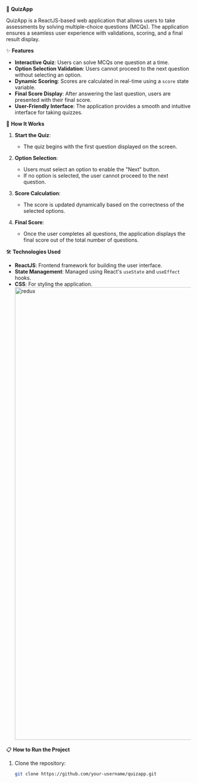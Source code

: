 🎯 **QuizApp**

QuizApp is a ReactJS-based web application that allows users to take assessments by solving multiple-choice questions (MCQs). The application ensures a seamless user experience with validations, scoring, and a final result display.

✨ **Features**

- **Interactive Quiz**: Users can solve MCQs one question at a time.
- **Option Selection Validation**: Users cannot proceed to the next question without selecting an option.
- **Dynamic Scoring**: Scores are calculated in real-time using a `score` state variable.
- **Final Score Display**: After answering the last question, users are presented with their final score.
- **User-Friendly Interface**: The application provides a smooth and intuitive interface for taking quizzes.

🚀 **How It Works**

1. **Start the Quiz**:
   - The quiz begins with the first question displayed on the screen.
   
2. **Option Selection**:
   - Users must select an option to enable the "Next" button.
   - If no option is selected, the user cannot proceed to the next question.

3. **Score Calculation**:
   - The score is updated dynamically based on the correctness of the selected options.

4. **Final Score**:
   - Once the user completes all questions, the application displays the final score out of the total number of questions.

🛠️ **Technologies Used**
- **ReactJS**: Frontend framework for building the user interface.
- **State Management**: Managed using React's `useState` and `useEffect` hooks.
- **CSS**: For styling the application.
  <img width="1231" alt="redux" src="https://github.com/user-attachments/assets/7d68aa56-fd44-4900-8e87-b742b4fcf781" />


📋 **How to Run the Project**

1. Clone the repository:
   ```bash
   git clone https://github.com/your-username/quizapp.git
